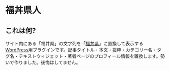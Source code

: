 # 福丼県人

## これは何?

サイト内にある「福井県」の文字列を「[福丼県](http://fukudon.jp/)」に置換して表示する[WordPress](https://wordpress.org/)用プラグインです。記事タイトル・本文・抜粋・カテゴリー名・タグ名・テキストウィジェット・著者ページのプロフィール情報を置換します。勢いで作りました。後悔はしてません。
